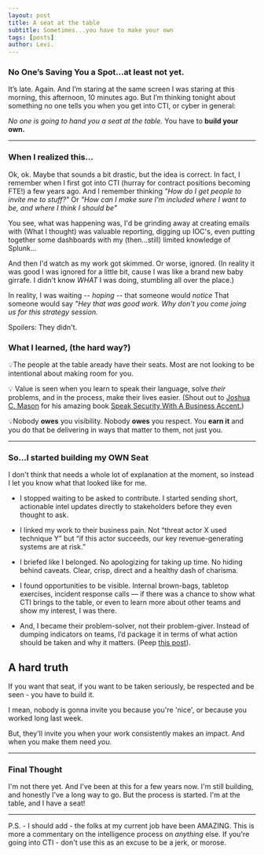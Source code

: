 ```yaml
---
layout: post
title: A seat at the table
subtitle: Sometimes...you have to make your own
tags: [posts]
author: Levi.
---
```


### No One’s Saving You a Spot...at least not yet.

It’s late. Again. And I’m staring at the same screen I was staring at this morning, this afternoon, 10 minutes ago. But I’m thinking tonight about something no one tells you when you get into CTI, or cyber in general:

*No one is going to hand you a seat at the table.* You have to **build your own.**

-----------------------------

### When I realized this...

Ok, ok. Maybe that sounds a bit drastic, but the idea is correct. In fact, I remember when I first got into CTI (hurray for contract positions becoming FTE!) a few years ago. And I remember thinking *"How do I get people to invite me to stuff?"* Or *"How can I make sure I'm included where I want to be, and where I think I should be"*

You see, what was happening was, I'd be grinding away at creating emails with (What I thought) was valuable reporting, digging up IOC's, even putting together some dashboards with my (then...still) limited knowledge of Splunk...

And then I'd watch as my work got skimmed. Or worse, ignored. (In reality it was good I was ignored for a little bit, cause I was like a brand new baby girrafe. I didn't know *WHAT* I was doing, stumbling all over the place.)

In reality, I was waiting -- *hoping* -- that someone would *notice* That someone would say *"Hey that was good work. Why don't you come joing us for this strategy session.*

Spoilers: They didn't.

### What I learned, (the hard way?)

💡The people at the table aready have their seats. Most are not looking to be intentional about making room for you.

💡 Value is seen when you learn to speak their language, solve *their* problems, and in the process, make their lives easier. (Shout out to [Joshua C. Mason](https://www.mason-sc.com/book) for his amazing book [Speak Security With A Business Accent.](https://www.amazon.com/s?k=speak+cyber+with+a+business+accent&crid=RZIVSQOTNM1Q&sprefix=speak+cyber+%2Caps%2C126&ref=nb_sb_ss_p13n-pd-dpltr-ranker_1_12))

💡Nobody **owes** you visibility. Nobody **owes** you respect. You **earn it** and you do that be delivering in ways that matter to them, not just you.

--------------------------------
### So...I started building my OWN Seat

I don't think that needs a whole lot of explanation at the moment, so instead I let you know what that looked like for me. 

- I stopped waiting to be asked to contribute. I started sending short, actionable intel updates directly to stakeholders before they even thought to ask.

- I linked my work to their business pain. Not “threat actor X used technique Y” but “if this actor succeeds, our key revenue-generating systems are at risk.”

- I briefed like I belonged. No apologizing for taking up time. No hiding behind caveats. Clear, crisp, direct and a healthy dash of charisma.

- I found opportunities to be visible. Internal brown-bags, tabletop exercises, incident response calls — if there was a chance to show what CTI brings to the table, or even to learn more about other teams and show my interest, I was there.

- And, I became their problem-solver, not their problem-giver. Instead of dumping indicators on teams, I’d package it in terms of what action should be taken and why it matters. (Peep [this post](https://soupycyber.github.io/2025-06-23-On-story-telling-or-fact-sharing/)).

## A hard truth
If you want that seat, if you want to be taken seriously, be respected and be seen - you have to build it.

I mean, nobody is gonna invite you because you're 'nice', or because you worked long last week.

But, they'll invite you when your work consistently makes an impact. And when you make them need *you.*

------------------------------------
### Final Thought
I'm not there yet. And I've been at this for a few years now. I'm still building, and honestly I've a long way to go. But the process is started. I'm at the table, and I have a seat!

--------------------------
P.S. - I should add - the folks at my current job have been AMAZING. This is more a commentary on the intelligence process on *anything* else. If you're going into CTI - don't use this as an excuse to be a jerk, or morose.
